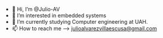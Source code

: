 - 👋 Hi, I’m @Julio-AV
- 👀 I’m interested in embedded systems
- 🌱 I’m currently studying Computer engineering at UAH.
- 📫 How to reach me --> julioalvarezvillaescusa@gmail.com

<!---
Julio-AV/Julio-AV is a ✨ special ✨ repository because its `README.md` (this file) appears on your GitHub profile.
You can click the Preview link to take a look at your changes.
--->

